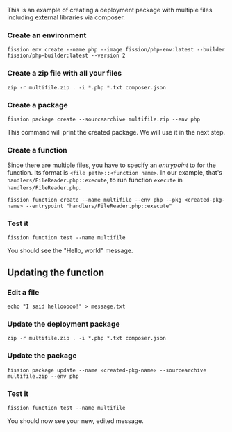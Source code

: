 This is an example of creating a deployment package with multiple
files including external libraries via composer.

### Create an environment

```
fission env create --name php --image fission/php-env:latest --builder fission/php-builder:latest --version 2
```

### Create a zip file with all your files

```
zip -r multifile.zip . -i *.php *.txt composer.json
```

### Create a package

```
fission package create --sourcearchive multifile.zip --env php
```

This command will print the created package. We will use it in the next step.

### Create a function

Since there are multiple files, you have to specify an _entrypoint_ to
for the function. Its format is `<file path>::<function name>`. In our
example, that's `handlers/FileReader.php::execute`, to run function `execute` in `handlers/FileReader.php`.

```
fission function create --name multifile --env php --pkg <created-pkg-name> --entrypoint "handlers/FileReader.php::execute"
```

### Test it

```
fission function test --name multifile
```

You should see the "Hello, world" message.

## Updating the function

### Edit a file

```
echo "I said hellooooo!" > message.txt
```

### Update the deployment package

```
zip -r multifile.zip . -i *.php *.txt composer.json
```

### Update the package

```
fission package update --name <created-pkg-name> --sourcearchive multifile.zip --env php
```

### Test it

```
fission function test --name multifile
```

You should now see your new, edited message.
